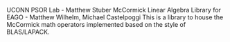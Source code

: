 UCONN PSOR Lab - Matthew Stuber
McCormick Linear Algebra Library for EAGO - Matthew Wilhelm, Michael Castelpoggi
This is a library to house the McCormick math operators implemented based on the
style of BLAS/LAPACK.
